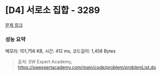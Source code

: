 # [D4] 서로소 집합 - 3289 

[문제 링크](https://swexpertacademy.com/main/code/problem/problemDetail.do?contestProbId=AWBJKA6qr2oDFAWr) 

### 성능 요약

메모리: 101,756 KB, 시간: 412 ms, 코드길이: 1,458 Bytes



> 출처: SW Expert Academy, https://swexpertacademy.com/main/code/problem/problemList.do